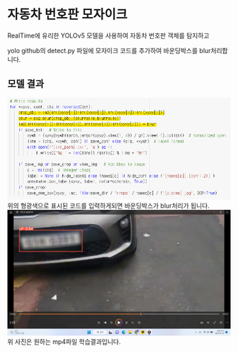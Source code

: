 # 자동차 번호판 모자이크

RealTime에 유리한 YOLOv5 모델을 사용하여 자동차 번호판 객체를 탐지하고<br>

yolo github의 detect.py 파일에 모자이크 코드를 추가하여 바운딩박스를 blur처리합니다.

## 모델 결과
<img src="https://github.com/2Swon/DeepLearing/blob/main/Project/YOLO_v5%20%EA%B0%9D%EC%B2%B4%20%ED%83%90%EC%A7%80/img/1.png" alt="1"><br>
위의 형광색으로 표시된 코드를 입력하게되면 바운딩박스가 blur처리가 됩니다.<br>
<img src="https://github.com/2Swon/DeepLearing/blob/main/Project/YOLO_v5%20%EA%B0%9D%EC%B2%B4%20%ED%83%90%EC%A7%80/img/2.png" alt="1"><br>
위 사진은 원하는 mp4파일 학습결과입니다.


